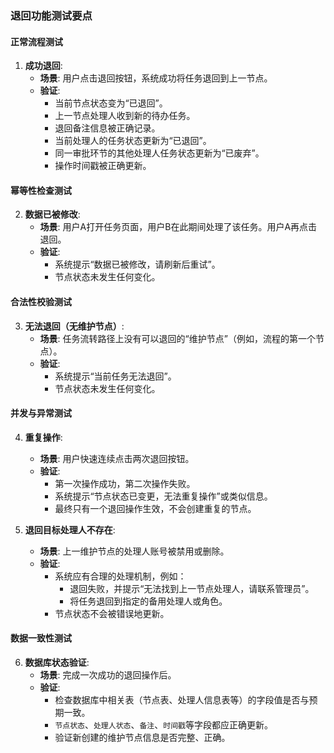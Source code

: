 ### 退回功能测试要点

#### 正常流程测试
1.  **成功退回**:
    *   **场景**: 用户点击退回按钮，系统成功将任务退回到上一节点。
    *   **验证**:
        *   当前节点状态变为“已退回”。
        *   上一节点处理人收到新的待办任务。
        *   退回备注信息被正确记录。
        *   当前处理人的任务状态更新为“已退回”。
        *   同一审批环节的其他处理人任务状态更新为“已废弃”。
        *   操作时间戳被正确更新。

#### 幂等性检查测试
2.  **数据已被修改**:
    *   **场景**: 用户A打开任务页面，用户B在此期间处理了该任务。用户A再点击退回。
    *   **验证**:
        *   系统提示“数据已被修改，请刷新后重试”。
        *   节点状态未发生任何变化。

#### 合法性校验测试
3.  **无法退回（无维护节点）**:
    *   **场景**: 任务流转路径上没有可以退回的“维护节点”（例如，流程的第一个节点）。
    *   **验证**:
        *   系统提示“当前任务无法退回”。
        *   节点状态未发生任何变化。

#### 并发与异常测试
4.  **重复操作**:
    *   **场景**: 用户快速连续点击两次退回按钮。
    *   **验证**:
        *   第一次操作成功，第二次操作失败。
        *   系统提示“节点状态已变更，无法重复操作”或类似信息。
        *   最终只有一个退回操作生效，不会创建重复的节点。

5.  **退回目标处理人不存在**:
    *   **场景**: 上一维护节点的处理人账号被禁用或删除。
    *   **验证**:
        *   系统应有合理的处理机制，例如：
            *   退回失败，并提示“无法找到上一节点处理人，请联系管理员”。
            *   将任务退回到指定的备用处理人或角色。
        *   节点状态不会被错误地更新。

#### 数据一致性测试
6.  **数据库状态验证**:
    *   **场景**: 完成一次成功的退回操作后。
    *   **验证**:
        *   检查数据库中相关表（节点表、处理人信息表等）的字段值是否与预期一致。
        *   `节点状态`、`处理人状态`、`备注`、`时间戳`等字段都应正确更新。
        *   验证新创建的维护节点信息是否完整、正确。
